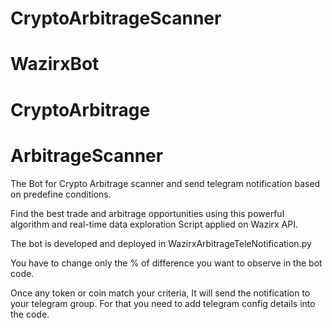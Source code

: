 # CryptoArbitrageScanner
# WazirxBot
# CryptoArbitrage
# ArbitrageScanner

The Bot for Crypto Arbitrage scanner and send telegram notification based on predefine conditions.

Find the best trade and arbitrage opportunities using this powerful algorithm
and real-time data exploration Script applied on Wazirx API.

The bot is developed and deployed in WazirxArbitrageTeleNotification.py

You have to change only the % of difference you want to observe in the bot code.

Once any token or coin match your criteria, It will send the notification to your telegram group. For that you need to add telegram config details into the code.

